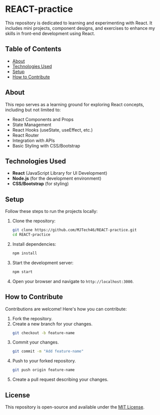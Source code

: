 # REACT-practice

This repository is dedicated to learning and experimenting with React. It includes mini projects, component designs, and exercises to enhance my skills in front-end development using React.  

## Table of Contents  
- [About](#about)  
- [Technologies Used](#technologies-used)  
- [Setup](#setup)  
- [How to Contribute](#how-to-contribute)  

## About  
This repo serves as a learning ground for exploring React concepts, including but not limited to:  
- React Components and Props  
- State Management  
- React Hooks (useState, useEffect, etc.)  
- React Router  
- Integration with APIs  
- Basic Styling with CSS/Bootstrap  

## Technologies Used  
- **React** (JavaScript Library for UI Development)  
- **Node.js** (for the development environment)  
- **CSS/Bootstrap** (for styling)  

## Setup  
Follow these steps to run the projects locally:  
1. Clone the repository:  
   ```bash  
   git clone https://github.com/MJTech46/REACT-practice.git  
   cd REACT-practice  
   ```  
2. Install dependencies:  
   ```bash  
   npm install  
   ```  
3. Start the development server:  
   ```bash  
   npm start  
   ```  
4. Open your browser and navigate to `http://localhost:3000`.  

## How to Contribute  
Contributions are welcome! Here's how you can contribute:  
1. Fork the repository.  
2. Create a new branch for your changes.  
   ```bash  
   git checkout -b feature-name  
   ```  
3. Commit your changes.  
   ```bash  
   git commit -m "Add feature-name"  
   ```  
4. Push to your forked repository.  
   ```bash  
   git push origin feature-name  
   ```  
5. Create a pull request describing your changes.  

## License  
This repository is open-source and available under the [MIT License](LICENSE).  
